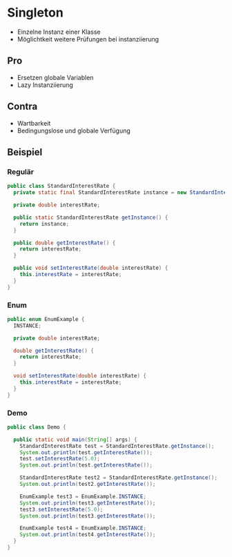 # Singleton

- Einzelne Instanz einer Klasse
- Möglichtkeit weitere Prüfungen bei instanziierung

## Pro

- Ersetzen globale Variablen
- Lazy Instanziierung

## Contra

- Wartbarkeit
- Bedingungslose und globale	Verfügung

## Beispiel

### Regulär

```java
public class StandardInterestRate {
  private static final StandardInterestRate instance = new StandardInterestRate();

  private double interestRate;

  public static StandardInterestRate getInstance() {
    return instance;
  }

  public double getInterestRate() {
    return interestRate;
  }

  public void setInterestRate(double interestRate) {
    this.interestRate = interestRate;
  }
}
```

### Enum

```java
public enum EnumExample {
  INSTANCE;

  private double interestRate;

  double getInterestRate() {
    return interestRate;
  }

  void setInterestRate(double interestRate) {
    this.interestRate = interestRate;
  }
}
```

### Demo

```java
public class Demo {

  public static void main(String[] args) {
    StandardInterestRate test = StandardInterestRate.getInstance();
    System.out.println(test.getInterestRate());
    test.setInterestRate(5.0);
    System.out.println(test.getInterestRate());

    StandardInterestRate test2 = StandardInterestRate.getInstance();
    System.out.println(test2.getInterestRate());

    EnumExample test3 = EnumExample.INSTANCE;
    System.out.println(test3.getInterestRate());
    test3.setInterestRate(5.0);
    System.out.println(test3.getInterestRate());

    EnumExample test4 = EnumExample.INSTANCE;
    System.out.println(test4.getInterestRate());
  }
}

```
